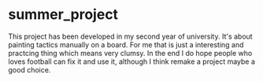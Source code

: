 # summer_project

This project has been developed in my second year of university. It's about painting tactics manually on a board. For me that is just a interesting and practcing thing which means very clumsy. In the end I do hope people who loves football can fix it and use it, although I think remake a project maybe a good choice.
